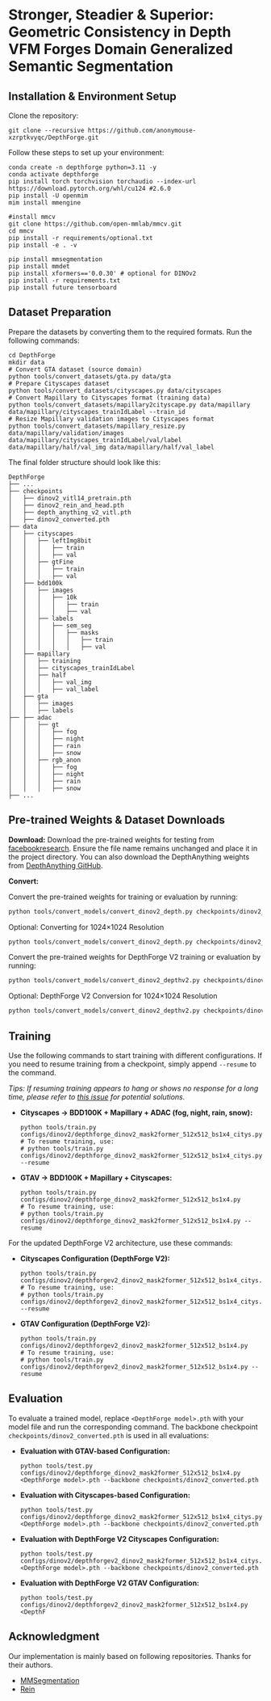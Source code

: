 # Stronger, Steadier & Superior: Geometric Consistency in Depth VFM Forges Domain Generalized Semantic Segmentation

## Installation & Environment Setup

Clone the repository:

```
git clone --recursive https://github.com/anonymouse-xzrptkvyqc/DepthForge.git
```

Follow these steps to set up your environment:

```
conda create -n depthforge python=3.11 -y
conda activate depthforge
pip install torch torchvision torchaudio --index-url https://download.pytorch.org/whl/cu124 #2.6.0
pip install -U openmim
mim install mmengine

#install mmcv
git clone https://github.com/open-mmlab/mmcv.git
cd mmcv
pip install -r requirements/optional.txt
pip install -e . -v

pip install mmsegmentation
pip install mmdet
pip install xformers=='0.0.30' # optional for DINOv2
pip install -r requirements.txt
pip install future tensorboard
```

## Dataset Preparation

Prepare the datasets by converting them to the required formats. Run the following commands:

```
cd DepthForge
mkdir data
# Convert GTA dataset (source domain)
python tools/convert_datasets/gta.py data/gta
# Prepare Cityscapes dataset
python tools/convert_datasets/cityscapes.py data/cityscapes
# Convert Mapillary to Cityscapes format (training data)
python tools/convert_datasets/mapillary2cityscape.py data/mapillary data/mapillary/cityscapes_trainIdLabel --train_id
# Resize Mapillary validation images to Cityscapes format
python tools/convert_datasets/mapillary_resize.py data/mapillary/validation/images data/mapillary/cityscapes_trainIdLabel/val/label data/mapillary/half/val_img data/mapillary/half/val_label
```

The final folder structure should look like this:

```
DepthForge
├── ...
├── checkpoints
│   ├── dinov2_vitl14_pretrain.pth
│   ├── dinov2_rein_and_head.pth
│   ├── depth_anything_v2_vitl.pth
│   ├── dinov2_converted.pth
├── data
│   ├── cityscapes
│   │   ├── leftImg8bit
│   │   │   ├── train
│   │   │   ├── val
│   │   ├── gtFine
│   │   │   ├── train
│   │   │   ├── val
│   ├── bdd100k
│   │   ├── images
│   │   │   ├── 10k
│   │   │   │   ├── train
│   │   │   │   ├── val
│   │   ├── labels
│   │   │   ├── sem_seg
│   │   │   │   ├── masks
│   │   │   │   │   ├── train
│   │   │   │   │   ├── val
│   ├── mapillary
│   │   ├── training
│   │   ├── cityscapes_trainIdLabel
│   │   ├── half
│   │   │   ├── val_img
│   │   │   ├── val_label
│   ├── gta
│   │   ├── images
│   │   ├── labels
├── ├── adac
│   │   ├── gt
│   │   │   ├── fog
│   │   │   ├── night
│   │   │   ├── rain
│   │   │   ├── snow
│   │   ├── rgb_anon
│   │   │   ├── fog
│   │   │   ├── night
│   │   │   ├── rain
│   │   │   ├── snow
├── ...

```

## Pre-trained Weights & Dataset Downloads

**Download:** 
Download the pre-trained weights for testing from [facebookresearch](https://dl.fbaipublicfiles.com/dinov2/dinov2_vitl14/dinov2_vitl14_pretrain.pth). Ensure the file name remains unchanged and place it in the project directory. You can also download the DepthAnything weights from [DepthAnything GitHub](https://github.com/DepthAnything/Depth-Anything-V2).

**Convert:** 

Convert the pre-trained weights for training or evaluation by running:

```bash
python tools/convert_models/convert_dinov2_depth.py checkpoints/dinov2_vitl14_pretrain.pth checkpoints/depth_anything_v2_vitl.pth checkpoints/dinov2_converted_depth.pth
```

Optional: Converting for 1024×1024 Resolution

```bash
python tools/convert_models/convert_dinov2_depth.py checkpoints/dinov2_vitl14_pretrain.pth checkpoints/depth_anything_v2_vitl.pth checkpoints/dinov2_converted_depth_1024x1024.pth --height 1024 --width 1024
```

Convert the pre-trained weights for DepthForge V2 training or evaluation by running:

```bash
python tools/convert_models/convert_dinov2_depthv2.py checkpoints/dinov2_vitl14_pretrain.pth checkpoints/promptda_vitl.ckpt checkpoints/dinov2_converted_depthv2.pth
```

Optional: DepthForge V2 Conversion for 1024×1024 Resolution

```bash
python tools/convert_models/convert_dinov2_depthv2.py checkpoints/dinov2_vitl14_pretrain.pth checkpoints/promptda_vitl.ckpt checkpoints/dinov2_converted_depth_1024x1024.pth
```

## Training

Use the following commands to start training with different configurations. If you need to resume training from a checkpoint, simply append `--resume` to the command.

*Tips: If resuming training appears to hang or shows no response for a long time, please refer to [this issue](https://github.com/open-mmlab/mmsegmentation/issues/3671) for potential solutions.*

- **Cityscapes → BDD100K + Mapillary + ADAC (fog, night, rain, snow):**

  ```
  python tools/train.py configs/dinov2/depthforge_dinov2_mask2former_512x512_bs1x4_citys.py
  # To resume training, use:
  # python tools/train.py configs/dinov2/depthforge_dinov2_mask2former_512x512_bs1x4_citys.py --resume
  ```

- **GTAV → BDD100K + Mapillary + Cityscapes:**

  ```
  python tools/train.py configs/dinov2/depthforge_dinov2_mask2former_512x512_bs1x4.py
  # To resume training, use:
  # python tools/train.py configs/dinov2/depthforge_dinov2_mask2former_512x512_bs1x4.py --resume
  ```

For the updated DepthForge V2 architecture, use these commands:

- **Cityscapes Configuration (DepthForge V2):**

  ```
  python tools/train.py configs/dinov2/depthforgev2_dinov2_mask2former_512x512_bs1x4_citys.py
  # To resume training, use:
  # python tools/train.py configs/dinov2/depthforgev2_dinov2_mask2former_512x512_bs1x4_citys.py --resume
  ```

- **GTAV Configuration (DepthForge V2):**

  ```
  python tools/train.py configs/dinov2/depthforgev2_dinov2_mask2former_512x512_bs1x4.py
  # To resume training, use:
  # python tools/train.py configs/dinov2/depthforgev2_dinov2_mask2former_512x512_bs1x4.py --resume
  ```



## Evaluation

To evaluate a trained model, replace `<DepthForge model>.pth` with your model file and run the corresponding command. The backbone checkpoint `checkpoints/dinov2_converted.pth` is used in all evaluations:

- **Evaluation with GTAV-based Configuration:**

  ```
  python tools/test.py configs/dinov2/depthforge_dinov2_mask2former_512x512_bs1x4.py <DepthForge model>.pth --backbone checkpoints/dinov2_converted.pth
  ```

- **Evaluation with Cityscapes-based Configuration:**

  ```
  python tools/test.py configs/dinov2/depthforge_dinov2_mask2former_512x512_bs1x4_citys.py <DepthForge model>.pth --backbone checkpoints/dinov2_converted.pth
  ```

- **Evaluation with DepthForge V2 Cityscapes Configuration:**

  ```
  python tools/test.py configs/dinov2/depthforgev2_dinov2_mask2former_512x512_bs1x4_citys.py <DepthForge model>.pth --backbone checkpoints/dinov2_converted.pth
  ```

- **Evaluation with DepthForge V2 GTAV Configuration:**

  ```
  python tools/test.py configs/dinov2/depthforgev2_dinov2_mask2former_512x512_bs1x4.py <DepthF
  ```

## Acknowledgment

Our implementation is mainly based on following repositories. Thanks for their authors.

- [MMSegmentation](https://github.com/open-mmlab/mmsegmentation)
- [Rein](https://github.com/w1oves/Rein)
